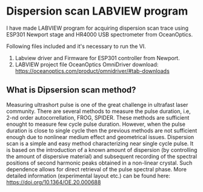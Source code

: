 # Dispersion scan LABVIEW program
I have made LABVIEW program for acquiring dispersion scan trace using ESP301 Newport stage and HR4000 USB spectrometer from OceanOptics. 

Following files included and it's necessary to run the VI.
1. Labview driver and Firmware for ESP301 controller from Newport.
2. LABVIEW project file
OceanOptics OmniDriver download: https://oceanoptics.com/product/omnidriver/#tab-downloads

## What is Dipsersion scan method?

Measuring ultrashort pulse is one of the great challenge in ultrafast laser community. There are several methods to measure the pulse duration, i.e, 2-nd order autocorrellation, FROG, SPIDER. These methods are sufficient enought to measure few cycle pulse duration. However, when the pulse duration is close to single cycle then the previous methods are not sufficient enough due to nonlinear medium effect and geometrical issues. Dispersion scan is a simple and easy method characterizing near single cycle pulse. It is based on the introduction of a known amount of dispersion (by controlling the amount of dispersive material) and subsequent recording of the spectral positions of second harmonic peaks obtained in a non-linear crystal. Such dependence allows for direct retrieval of the pulse spectral phase. 
More detailed information (experimental layout etc.) can be found here: https://doi.org/10.1364/OE.20.000688
